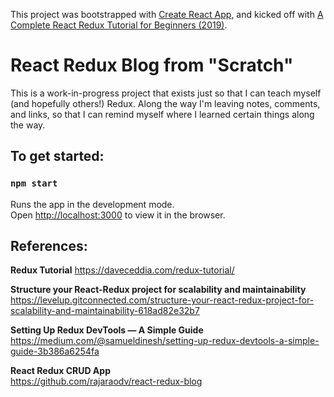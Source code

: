
This project was bootstrapped with [Create React App](https://github.com/facebook/create-react-app), and kicked off with [A Complete React Redux Tutorial for Beginners (2019)](https://daveceddia.com/redux-tutorial/).

# React Redux Blog from "Scratch"

This is a work-in-progress project that exists just so that I can teach myself (and hopefully others!) Redux. Along the way I'm leaving notes, comments, and links, so that I can remind myself where I learned certain things along the way.

## To get started:

### `npm start`

Runs the app in the development mode.<br />
Open [http://localhost:3000](http://localhost:3000) to view it in the browser.

## References:

**Redux Tutorial**
https://daveceddia.com/redux-tutorial/

**Structure your React-Redux project for scalability and maintainability**  
https://levelup.gitconnected.com/structure-your-react-redux-project-for-scalability-and-maintainability-618ad82e32b7

**Setting Up Redux DevTools — A Simple Guide**  
https://medium.com/@samueldinesh/setting-up-redux-devtools-a-simple-guide-3b386a6254fa

**React Redux CRUD App**  
https://github.com/rajaraodv/react-redux-blog